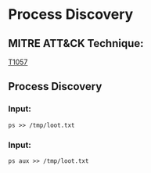 # Process Discovery

## MITRE ATT&CK Technique:
[T1057](https://attack.mitre.org/wiki/Technique/T1057)


## Process Discovery

### Input:

    ps >> /tmp/loot.txt

### Input:

    ps aux >> /tmp/loot.txt

